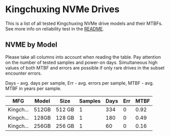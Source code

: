 Kingchuxing NVMe Drives
=======================

This is a list of all tested Kingchuxing NVMe drive models and their MTBFs. See more
info on reliability test in the [README](https://github.com/linuxhw/SMART).

NVME by Model
------------

Please take all columns into account when reading the table. Pay attention on the
number of tested samples and power-on days. Simultaneous high values of both MTBF
and errors are possible if only rare drives in the subset encounter errors.

Days - avg. days per sample,
Err  - avg. errors per sample,
MTBF - avg. MTBF in years per sample.

| MFG       | Model              | Size   | Samples | Days  | Err   | MTBF |
|-----------|--------------------|--------|---------|-------|-------|------|
| Kingch... | 512GB              | 512 GB | 1       | 334   | 0     | 0.92   |
| Kingch... | 128GB              | 128 GB | 1       | 180   | 0     | 0.49   |
| Kingch... | 256GB              | 256 GB | 1       | 60    | 0     | 0.16   |
